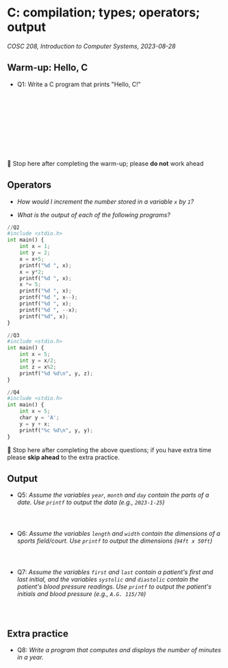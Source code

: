 # C: compilation; types; operators; output
_COSC 208, Introduction to Computer Systems, 2023-08-28_

## Warm-up: Hello, C
* Q1: Write a C program that prints "Hello, C!"

<div style="height:10em;"></div>

🛑 Stop here after completing the warm-up; please **do not** work ahead

## Operators

* _How would I increment the number stored in a variable `x` by `1`?_

* _What is the output of each of the following programs?_


```python
//Q2
#include <stdio.h>
int main() {
    int x = 1;
    int y = 2;
    x = x+5;
    printf("%d ", x);
    x = y*2;
    printf("%d ", x);
    x *= 5;
    printf("%d ", x);
    printf("%d ", x--);
    printf("%d ", x);
    printf("%d ", --x);
    printf("%d", x);
}
```


```python
//Q3
#include <stdio.h>
int main() {
    int x = 5;
    int y = x/2;
    int z = x%2;
    printf("%d %d\n", y, z);
}
```


```python
//Q4
#include <stdio.h>
int main() {
    int x = 5;
    char y = 'A';
    y = y + x;
    printf("%c %d\n", y, y);
}
```

🛑 Stop here after completing the above questions; if you have extra time please **skip ahead** to the extra practice.

## Output

* Q5: _Assume the variables `year`, `month` and `day` contain the parts of a date. Use `printf` to output the data (e.g., `2023-1-25`)_

<div style="height:2em;"></div>

* Q6: _Assume the variables `length` and `width` contain the dimensions of a sports field/court. Use `printf` to output the dimensions (`94ft x 50ft`)_

<div style="height:2em;"></div>

* Q7: _Assume the variables `first` and `last` contain a patient's first and last initial, and the variables `systolic` and `diastolic` contain the patient's blood pressure readings. Use `printf` to output the patient's initials and blood pressure (e.g., `A.G. 115/70`)_

<div style="height:2em;"></div>

## Extra practice
* Q8: _Write a program that computes and displays the number of minutes in a year._
